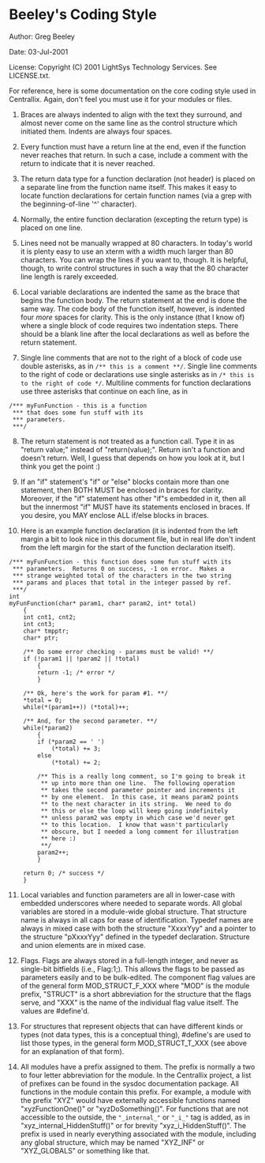 # Beeley's Coding Style
Author: Greg Beeley

Date: 03-Jul-2001

License: Copyright (C) 2001 LightSys Technology Services.  See LICENSE.txt.

For reference, here is some documentation on the core coding style used in Centrallix.  Again, don't feel you must use it for your modules or files.

1.  Braces are always indented to align with the text they surround, and almost never come on the same line as the control structure which initiated them.  Indents are always four spaces.

2.  Every function must have a return line at the end, even if the function never reaches that return.  In such a case, include a comment with the return to indicate that it is never reached.

3.  The return data type for a function declaration (not header) is placed on a separate line from the function name itself.  This makes it easy to locate function declarations for certain function names (via a grep with the beginning-of-line '^' character).

4.  Normally, the entire function declaration (excepting the return type) is placed on one line.

5.  Lines need not be manually wrapped at 80 characters.  In today's world it is plenty easy to use an xterm with a width much larger than 80 characters.  You can wrap the lines if you want to, though.  It is helpful, though, to write control structures in such a way that the 80 character line length is rarely exceeded.

6.  Local variable declarations are indented the same as the brace that begins the function body.  The return statement at the end is done the same way.  The code body of the function itself, however, is indented four *more* spaces for clarity.  This is the only instance (that I know of) where a single block of code requires two indentation steps.  There should be a blank line after the local declarations as well as before the return statement.

7.  Single line comments that are not to the right of a block of code use double asterisks, as in `/** this is a comment **/`.  Single line comments to the right of code or declarations use single asterisks as in `/* this is to the right of code */`.  Multiline comments for function declarations use three asterisks that continue on each line, as in

```
/*** myFunFunction - this is a function
 *** that does some fun stuff with its 
 *** parameters.
 ***/
```

8.  The return statement is not treated as a function call.  Type it in as "return value;" instead of "return(value);".  Return isn't a function and doesn't return.  Well, I guess that depends on how you look at it, but I think you get the point :)

9.  If an "if" statement's "if" or "else" blocks contain more than one statement, then BOTH MUST be enclosed in braces for clarity.  Moreover, if the "if" statement has other "if"s embedded in it, then all but the innermost "if" MUST have its statements enclosed in braces.  If you desire, you MAY enclose ALL if/else blocks in braces.

10. Here is an example function declaration (it is indented from the left margin a bit to look nice in this document file, but in real life don't indent from the left margin for the start of the function declaration itself).

```
/*** myFunFunction - this function does some fun stuff with its
 *** parameters.  Returns 0 on success, -1 on error.  Makes a 
 *** strange weighted total of the characters in the two string
 *** params and places that total in the integer passed by ref.
 ***/
int
myFunFunction(char* param1, char* param2, int* total)
	{
	int cnt1, cnt2;
	int cnt3;
	char* tmpptr;
	char* ptr;

	/** Do some error checking - params must be valid! **/
	if (!param1 || !param2 || !total)
		{
		return -1; /* error */
		}

	/** Ok, here's the work for param #1. **/
	*total = 0;
	while(*(param1++)) (*total)++;

	/** And, for the second parameter. **/
	while(*param2)
		{
		if (*param2 == ' ')
			(*total) += 3;
		else
			(*total) += 2;

		/** This is a really long comment, so I'm going to break it
		 ** up into more than one line.  The following operation 
		 ** takes the second parameter pointer and increments it 
		 ** by one element.  In this case, it means param2 points 
		 ** to the next character in its string.  We need to do 
		 ** this or else the loop will keep going indefinitely 
		 ** unless param2 was empty in which case we'd never get 
		 ** to this location.  I know that wasn't particularly 
		 ** obscure, but I needed a long comment for illustration 
		 ** here :)
		 **/
		param2++;
		}

	return 0; /* success */
	}
```

11.  Local variables and function parameters are all in lower-case with embedded underscores where needed to separate words.  All global variables are stored in a module-wide global structure.  That structure name is always in all caps for ease of identification.  Typedef names are always in mixed case with both the structure "XxxxYyy" and a pointer to the structure "pXxxxYyy" defined in the typedef declaration. Structure and union elements are in mixed case.

12. Flags.  Flags are always stored in a full-length integer, and never as single-bit bitfields (i.e., Flag:1;).  This allows the flags to be passed as parameters easily and to be bulk-edited.  The component flag values are of the general form MOD_STRUCT_F_XXX where "MOD" is the module prefix, "STRUCT" is a short abbreviation for the structure that the flags serve, and "XXX" is the name of the individual flag value itself.  The values are #define'd.

13. For structures that represent objects that can have different kinds or types (not data types, this is a conceptual thing), #define's are used to list those types, in the general form MOD_STRUCT_T_XXX (see above for an explanation of that form).

14. All modules have a prefix assigned to them.  The prefix is normally a two to four letter abbreviation for the module.  In the Centrallix project, a list of prefixes can be found in the sysdoc documentation package.  All functions in the module contain this prefix.  For example, a module with the prefix "XYZ" would have externally accessible functions named "xyzFunctionOne()" or "xyzDoSomething()". For functions that are not accessible to the outside, the `"_internal_"` or `"_i_"` tag is added, as in "xyz_internal_HiddenStuff()" or for brevity "xyz_i_HiddenStuff()".  The prefix is used in nearly everything associated with the module, including any global structure, which may be named "XYZ_INF" or "XYZ_GLOBALS" or something like that.

